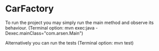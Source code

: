 # CarFactory

To run the project you may simply run the main method and observe its behaviour.
(Terminal option: mvn exec:java -Dexec.mainClass="com.arsen.Main")

Alternatively you can run the tests
(Terminal option: mvn test)
